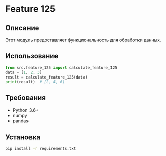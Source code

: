 # Feature 125
## Описание
Этот модуль предоставляет функциональность для обработки данных.
## Использование
```python
from src.feature_125 import calculate_feature_125
data = [1, 2, 3]
result = calculate_feature_125(data)
print(result)  # [2, 4, 6]
```
## Требования
- Python 3.6+
- numpy
- pandas
## Установка
```bash
pip install -r requirements.txt
```